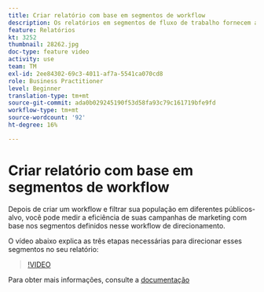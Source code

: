 ```yaml
---
title: Criar relatório com base em segmentos de workflow
description: Os relatórios em segmentos de fluxo de trabalho fornecem a capacidade de adicionar código de segmento de fluxo de trabalho em relatórios dinâmicos.
feature: Relatórios
kt: 3252
thumbnail: 28262.jpg
doc-type: feature video
activity: use
team: TM
exl-id: 2ee84302-69c3-4011-af7a-5541ca070cd8
role: Business Practitioner
level: Beginner
translation-type: tm+mt
source-git-commit: ada0b029245190f53d58fa93c79c161719bfe9fd
workflow-type: tm+mt
source-wordcount: '92'
ht-degree: 16%

---
```


# Criar relatório com base em segmentos de workflow

Depois de criar um workflow e filtrar sua população em diferentes públicos-alvo, você pode medir a eficiência de suas campanhas de marketing com base nos segmentos definidos nesse workflow de direcionamento.

O vídeo abaixo explica as três etapas necessárias para direcionar esses segmentos no seu relatório:

>[!VIDEO](https://video.tv.adobe.com/v/28262?quality=12)

Para obter mais informações, consulte a [documentação](https://docs.adobe.com/content/help/en/campaign-standard/using/reporting/customizing-reports/creating-a-report-workflow-segment.html)
